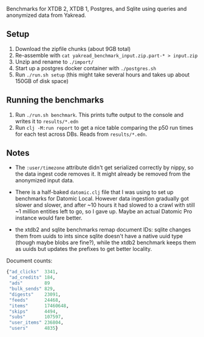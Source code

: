 Benchmarks for XTDB 2, XTDB 1, Postgres, and Sqlite using queries and anonymized data from Yakread.

## Setup

1. Download the zipfile chunks (about 9GB total)
2. Re-assemble with `cat yakread_benchmark_input.zip.part-* > input.zip`
3. Unzip and rename to `./import/`
4. Start up a postgres docker container with `./postgres.sh`
5. Run `./run.sh setup` (this might take several hours and takes up about 150GB of disk space)

## Running the benchmarks

1. Run `./run.sh benchmark`. This prints tufte output to the console and writes it to
   `results/*.edn`
2. Run `clj -M:run report` to get a nice table comparing the p50 run times for each test across DBs.
   Reads from `results/*.edn`.

## Notes

- The `:user/timezone` attribute didn't get serialized correctly by nippy, so the data ingest code
  removes it. It might already be removed from the anonymized input data.

- There is a half-baked `datomic.clj` file that I was using to set up benchmarks for Datomic Local.
  However data ingestion gradually got slower and slower, and after ~10 hours it had slowed to a
  crawl with still ~1 million entities left to go, so I gave up. Maybe an actual Datomic Pro
  instance would fare better.

- the xtdb2 and sqlite benchmarks remap document IDs: sqlite changes them from uuids to ints since
  sqlite doesn't have a native uuid type (though maybe blobs are fine?), while the xtdb2 benchmark
  keeps them as uuids but updates the prefixes to get better locality. 

Document counts:
```clojure
{"ad_clicks"  3341,
 "ad_credits" 184,
 "ads"        89
 "bulk_sends" 829,
 "digests"    23091,
 "feeds"      24468,
 "items"      17460648,
 "skips"      4494,
 "subs"       107597,
 "user_items" 236804,
 "users"      4835}
```
